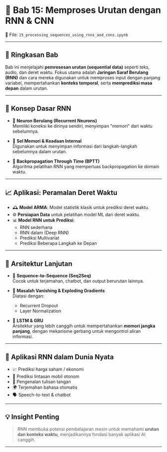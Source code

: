# 🔁 Bab 15: Memproses Urutan dengan RNN & CNN  
📁 File: `15_processing_sequences_using_rnns_and_cnns.ipynb`

---

## 📜 Ringkasan Bab

Bab ini menjelajahi **pemrosesan urutan (sequential data)** seperti teks, audio, dan deret waktu. Fokus utama adalah **Jaringan Saraf Berulang (RNN)** dan cara mereka digunakan untuk memproses input dengan panjang variabel, mempertahankan **konteks temporal**, serta **memprediksi masa depan** dalam urutan.

---

## 🔄 Konsep Dasar RNN

- 🔁 **Neuron Berulang (Recurrent Neurons)**  
  Memiliki koneksi ke dirinya sendiri, menyimpan "memori" dari waktu sebelumnya.

- 🧠 **Sel Memori & Keadaan Internal**  
  Digunakan untuk menyimpan informasi dari langkah-langkah sebelumnya dalam urutan.

- 🧩 **Backpropagation Through Time (BPTT)**  
  Algoritma pelatihan RNN yang memperluas backpropagation ke domain waktu.

---

## 📈 Aplikasi: Peramalan Deret Waktu

- 🕰️ **Model ARMA**: Model statistik klasik untuk prediksi deret waktu.  
- ⚙️ **Persiapan Data** untuk pelatihan model ML dari deret waktu.  
- 📊 **Model RNN untuk Prediksi**:  
  - RNN sederhana  
  - RNN dalam (Deep RNN)  
  - Prediksi Multivariat  
  - Prediksi Beberapa Langkah ke Depan

---

## 🔄 Arsitektur Lanjutan

- 🧱 **Sequence-to-Sequence (Seq2Seq)**  
  Cocok untuk terjemahan, chatbot, dan output berurutan lainnya.

- 🧮 **Masalah Vanishing & Exploding Gradients**  
  Diatasi dengan:
  - Recurrent Dropout  
  - Layer Normalization  

- 🧠 **LSTM & GRU**  
  Arsitektur yang lebih canggih untuk mempertahankan **memori jangka panjang**, dengan mekanisme gerbang untuk mengontrol aliran informasi.

---

## 🧠 Aplikasi RNN dalam Dunia Nyata

- 📈 Prediksi harga saham / ekonomi
- 🚗 Prediksi lintasan mobil otonom
- 📝 Pengenalan tulisan tangan
- 🌍 Terjemahan bahasa otomatis
- 🗣️ Speech-to-text & chatbot

---

## 💡 Insight Penting

> RNN membuka potensi pembelajaran mesin untuk memahami **urutan dan konteks waktu**, menjadikannya fondasi banyak aplikasi AI canggih.

---
